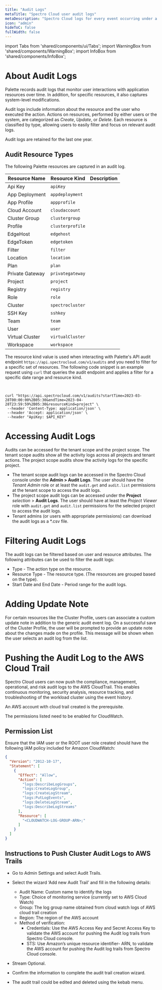 ```yaml
---
title: "Audit Logs"
metaTitle: "Spectro Cloud user audit logs"
metaDescription: "Spectro Cloud logs for every event occurring under a user for every Kubernetes cluster"
icon: "admin"
hideToC: false
fullWidth: false
---
```



import Tabs from 'shared/components/ui/Tabs';
import WarningBox from 'shared/components/WarningBox';
import InfoBox from 'shared/components/InfoBox';

# About Audit Logs

Palette records audit logs that monitor user interactions with application resources over time. In addition, for specific resources, it also captures system-level modifications.

Audit logs include information about the resource and the user who executed the action. Actions on resources, performed by either users or the system, are categorized as *Create*, *Update*, or *Delete*. Each resource is classified by type, allowing users to easily filter and focus on relevant audit logs.

Audit logs are retained for the last one year.

## Audit Resource Types

The following Palette resources are captured in an audit log.

| Resource Name     | Resource Kind   | Description |
|-------------------|-----------------|-------------|
| Api Key           | `apiKey`        |             |
| App Deployment    | `appdeployment` |             |
| App Profile       | `appprofile`    |             |
| Cloud Account     | `cloudaccount`  |             |
| Cluster Group     | `clustergroup`  |             |
| Profile           | `clusterprofile`|             |
| EdgeHost          | `edgehost`      |             |
| EdgeToken         | `edgetoken`     |             |
| Filter            | `filter`        |             |
| Location          | `location`      |             |
| Plan              | `plan`          |             |
| Private Gateway   | `privategateway`|             |
| Project           | `project`       |             |
| Registry          | `registry`      |             |
| Role              | `role`          |             |
| Cluster           | `spectrocluster`|             |
| SSH Key           | `sshkey`        |             |
| Team              | `team`          |             |
| User              | `user`          |             |
| Virtual Cluster   | `virtualCluster`|             |
| Workspace         | `workspace`     |             |


 The resource kind value is used when interacting with Palette's API audit endpoint `https://api.spectrocloud.com/v1/audits` and you need to filter for a specific set of resources. The following code snippet is an example request using `curl` that queries the audit endpoint and applies a filter for a specific date range and resource kind.

<br />

```shell
curl "https://api.spectrocloud.com/v1/audits?startTime=2023-03-28T00:00:00%2B05:30&endTime=2023-04-28T23:59:59%2B05:30&resourceKind=project" \
 --header 'Content-Type: application/json' \
 --header 'Accept: application/json' \
 --header "ApiKey: $API_KEY"
```



# Accessing Audit Logs

Audits can be accessed for the tenant scope and the project scope. The tenant scope audits show all the activity logs across all projects and tenant actions. The project scope audits show the activity logs for the specific project.

* The tenant scope audit logs can be accessed in the Spectro Cloud console under the **Admin > Audit Logs**. The user should have the *Tenant Admin* role or at least the `audit.get` and `audit.list` permissions at the tenant scope to access the audit logs.
* The project scope audit logs can be accessed under the **Project** *selection* > **Audit Logs**. The user should have at least the *Project Viewer* role with `audit.get` and `audit.list` permissions for the selected project to access the audit logs.
* Tenant admins (or users with appropriate permissions) can download the audit logs as a *.csv file.

# Filtering Audit Logs

The audit logs can be filtered based on user and resource attributes. The following attributes can be used to filter the audit logs:

* Type - The action type on the resource.
* Resource Type - The resource type. (The resources are grouped based on the type).
* Start Date and End Date - Period range for the audit logs.

# Adding Update Note

For certain resources like the Cluster Profile, users can associate a custom update note in addition to the generic audit event log. On a successful save of the Cluster Profile, the user will be prompted to provide an update note about the changes made on the profile. This message will be shown when the user selects an audit log from the list.

# Pushing the Audit Log to the AWS Cloud Trail

Spectro Cloud users can now push the compliance, management, operational, and risk audit logs to the AWS CloudTrail. This enables continuous monitoring, security analysis, resource tracking, and troubleshooting of the workload cluster using the event history.

<WarningBox>
An AWS account with cloud trail created is the prerequisite.

The permissions listed need to be enabled for CloudWatch.
</WarningBox>

## Permission List

Ensure that the IAM user or the ROOT user role created should have the following IAM policy included for Amazon CloudWatch:

```json
{
  "Version": "2012-10-17",
  "Statement": [
    {
      "Effect": "Allow",
      "Action": [
        "logs:DescribeLogGroups",
        "logs:CreateLogGroup",
        "logs:CreateLogStream",
        "logs:PutLogEvents",
        "logs:DeleteLogStream",
        "logs:DescribeLogStreams"
      ],
      "Resource": [
        "<CLOUDWATCH-LOG-GROUP-ARN>;"
      ]
    }
  ]
}
```
## Instructions to Push Cluster Audit Logs to AWS Trails 

* Go to Admin Settings and select Audit Trails.
* Select the wizard ‘Add new Audit Trail’ and fill in the following details:

  * Audit Name: Custom name to identify the logs
  * Type: Choice of monitoring service (currently set to AWS Cloud Watch)
  * Group: The log group name obtained from cloud watch logs of AWS cloud trail creation
  * Region: The region of the AWS account
  * Method of verification:
   	* Credentials:
Use the AWS Access Key and Secret Access Key to validate the AWS account for pushing the Audit log trails from Spectro Cloud console.
   	* STS:
Use Amazon’s unique resource identifier- ARN, to validate the AWS account for pushing the Audit log trails from Spectro Cloud console.
	
* Stream Optional.
* Confirm the information to complete the audit trail creation wizard.
* The audit trail could be edited and deleted using the kebab menu.


